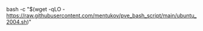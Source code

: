 bash -c "$(wget -qLO - https://raw.githubusercontent.com/mentukov/pve_bash_script/main/ubuntu_2004.sh)"
